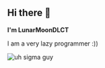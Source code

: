 ## Hi there 👋
**I'm LunarMoonDLCT**

I am a very lazy programmer :))

<p align="left"> <img src="https://komarev.com/ghpvc/?username=whoschip&label=ooo%20count!!&color=ff9500&style=flat" alt="uh sigma guy" /> </p>
